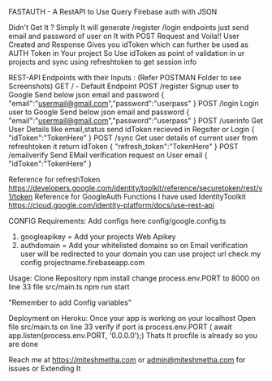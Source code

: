FASTAUTH - A RestAPI to Use Query Firebase auth with JSON 

Didn't Get It ?
Simply It will generate /register /login endpoints just send email and password of user on It with POST Request and Voila!! 
User Created and Response Gives you idToken which can further be used as AUTH Token in Your project
So Use idToken as point of validation in ur projects and sync using refreshtoken to get session info

REST-API Endpoints with their Inputs : (Refer POSTMAN Folder to see Screenshots)
        GET     / - Default Endpoint 
        POST    /register Signup user to Google Send below json email and password
                        { "email":"usermail@gmail.com","password":"userpass"  }
        POST    /login Login user to Google Send below json email and password
                        { "email":"usermail@gmail.com","password":"userpass" }
        POST    /userinfo Get User Details like email,status send idToken recieved in Regsiter or Login
                        {  "idToken":"TokenHere" }
        POST    /sync Get user details of current user from refreshtoken it return idToken
                        { "refresh_token":"TokenHere" }
        POST    /emailverify Send EMail verification request on User email 
                        { "idToken":"TokenHere" }
        
Reference for refreshToken https://developers.google.com/identity/toolkit/reference/securetoken/rest/v1/token
Reference for GoogleAuth Functions I have used IdentityToolkit https://cloud.google.com/identity-platform/docs/use-rest-api

CONFIG Requirements: Add configs here config/google.config.ts
1) googleapikey = Add your projects Web Apikey
2) authdomain = Add your whitelisted domains so on Email verification user will be redirected to your domain you can use 
                project url check my config projectname.firebaseapp.com 

Usage: 
Clone Repository
npm install
change process.env.PORT to 8000 on line 33 file src/main.ts
npm run start 

"Remember to add Config variables"

Deployment on Heroku:
Once your app is working on your localhost
Open file src/main.ts on line 33 verify if port is process.env.PORT ( await app.listen(process.env.PORT, '0.0.0.0');)
Thats It procfile is already so you are done 

Reach me at https://miteshmetha.com or admin@miteshmetha.com for issues or Extending It 